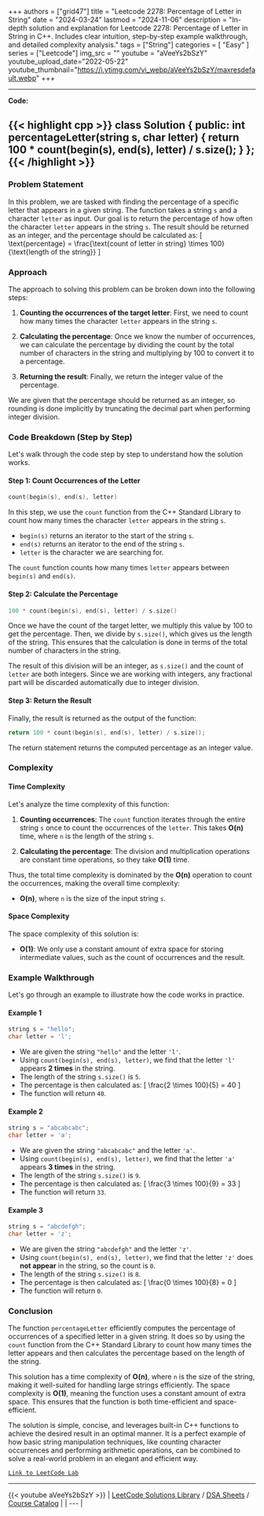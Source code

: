 
+++
authors = ["grid47"]
title = "Leetcode 2278: Percentage of Letter in String"
date = "2024-03-24"
lastmod = "2024-11-06"
description = "In-depth solution and explanation for Leetcode 2278: Percentage of Letter in String in C++. Includes clear intuition, step-by-step example walkthrough, and detailed complexity analysis."
tags = ["String"]
categories = [
    "Easy"
]
series = ["Leetcode"]
img_src = ""
youtube = "aVeeYs2bSzY"
youtube_upload_date="2022-05-22"
youtube_thumbnail="https://i.ytimg.com/vi_webp/aVeeYs2bSzY/maxresdefault.webp"
+++



---
**Code:**

{{< highlight cpp >}}
class Solution {
public:
    int percentageLetter(string s, char letter) {
        return 100 * count(begin(s), end(s), letter) / s.size();
    }
};
{{< /highlight >}}
---

### Problem Statement

In this problem, we are tasked with finding the percentage of a specific letter that appears in a given string. The function takes a string `s` and a character `letter` as input. Our goal is to return the percentage of how often the character `letter` appears in the string `s`. The result should be returned as an integer, and the percentage should be calculated as:
\[ \text{percentage} = \frac{\text{count of letter in string} \times 100}{\text{length of the string}} \]

### Approach

The approach to solving this problem can be broken down into the following steps:

1. **Counting the occurrences of the target letter**: First, we need to count how many times the character `letter` appears in the string `s`.
  
2. **Calculating the percentage**: Once we know the number of occurrences, we can calculate the percentage by dividing the count by the total number of characters in the string and multiplying by 100 to convert it to a percentage.

3. **Returning the result**: Finally, we return the integer value of the percentage.

We are given that the percentage should be returned as an integer, so rounding is done implicitly by truncating the decimal part when performing integer division.

### Code Breakdown (Step by Step)

Let's walk through the code step by step to understand how the solution works.

#### Step 1: Count Occurrences of the Letter

```cpp
count(begin(s), end(s), letter)
```

In this step, we use the `count` function from the C++ Standard Library to count how many times the character `letter` appears in the string `s`. 

- `begin(s)` returns an iterator to the start of the string `s`.
- `end(s)` returns an iterator to the end of the string `s`.
- `letter` is the character we are searching for.

The `count` function counts how many times `letter` appears between `begin(s)` and `end(s)`.

#### Step 2: Calculate the Percentage

```cpp
100 * count(begin(s), end(s), letter) / s.size()
```

Once we have the count of the target letter, we multiply this value by 100 to get the percentage. Then, we divide by `s.size()`, which gives us the length of the string. This ensures that the calculation is done in terms of the total number of characters in the string.

The result of this division will be an integer, as `s.size()` and the count of `letter` are both integers. Since we are working with integers, any fractional part will be discarded automatically due to integer division.

#### Step 3: Return the Result

Finally, the result is returned as the output of the function:

```cpp
return 100 * count(begin(s), end(s), letter) / s.size();
```

The return statement returns the computed percentage as an integer value.

### Complexity

#### Time Complexity

Let's analyze the time complexity of this function:

1. **Counting occurrences**: The `count` function iterates through the entire string `s` once to count the occurrences of the `letter`. This takes **O(n)** time, where `n` is the length of the string `s`.
  
2. **Calculating the percentage**: The division and multiplication operations are constant time operations, so they take **O(1)** time.

Thus, the total time complexity is dominated by the **O(n)** operation to count the occurrences, making the overall time complexity:

- **O(n)**, where `n` is the size of the input string `s`.

#### Space Complexity

The space complexity of this solution is:

- **O(1)**: We only use a constant amount of extra space for storing intermediate values, such as the count of occurrences and the result.

### Example Walkthrough

Let's go through an example to illustrate how the code works in practice.

#### Example 1
```cpp
string s = "hello";
char letter = 'l';
```

- We are given the string `"hello"` and the letter `'l'`.
- Using `count(begin(s), end(s), letter)`, we find that the letter `'l'` appears **2 times** in the string.
- The length of the string `s.size()` is `5`.
- The percentage is then calculated as:
  \[
  \frac{2 \times 100}{5} = 40
  \]
- The function will return `40`.

#### Example 2
```cpp
string s = "abcabcabc";
char letter = 'a';
```

- We are given the string `"abcabcabc"` and the letter `'a'`.
- Using `count(begin(s), end(s), letter)`, we find that the letter `'a'` appears **3 times** in the string.
- The length of the string `s.size()` is `9`.
- The percentage is then calculated as:
  \[
  \frac{3 \times 100}{9} = 33
  \]
- The function will return `33`.

#### Example 3
```cpp
string s = "abcdefgh";
char letter = 'z';
```

- We are given the string `"abcdefgh"` and the letter `'z'`.
- Using `count(begin(s), end(s), letter)`, we find that the letter `'z'` does **not appear** in the string, so the count is `0`.
- The length of the string `s.size()` is `8`.
- The percentage is then calculated as:
  \[
  \frac{0 \times 100}{8} = 0
  \]
- The function will return `0`.

### Conclusion

The function `percentageLetter` efficiently computes the percentage of occurrences of a specified letter in a given string. It does so by using the `count` function from the C++ Standard Library to count how many times the letter appears and then calculates the percentage based on the length of the string.

This solution has a time complexity of **O(n)**, where `n` is the size of the string, making it well-suited for handling large strings efficiently. The space complexity is **O(1)**, meaning the function uses a constant amount of extra space. This ensures that the function is both time-efficient and space-efficient.

The solution is simple, concise, and leverages built-in C++ functions to achieve the desired result in an optimal manner. It is a perfect example of how basic string manipulation techniques, like counting character occurrences and performing arithmetic operations, can be combined to solve a real-world problem in an elegant and efficient way.

[`Link to LeetCode Lab`](https://leetcode.com/problems/percentage-of-letter-in-string/description/)

---
{{< youtube aVeeYs2bSzY >}}
| [LeetCode Solutions Library](https://grid47.xyz/leetcode/) / [DSA Sheets](https://grid47.xyz/sheets/) / [Course Catalog](https://grid47.xyz/courses/) |
| --- |
